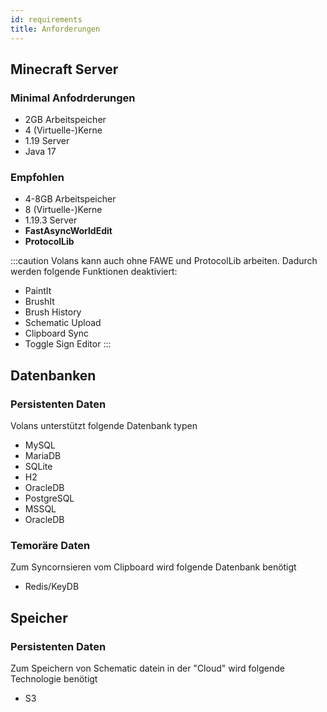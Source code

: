 ```yaml
---
id: requirements
title: Anforderungen
---
```



## Minecraft Server

### Minimal Anfodrderungen
- 2GB Arbeitspeicher
- 4 (Virtuelle-)Kerne
- 1.19 Server
- Java 17

### Empfohlen
- 4-8GB Arbeitspeicher
- 8 (Virtuelle-)Kerne
- 1.19.3 Server
- **FastAsyncWorldEdit**
- **ProtocolLib**

:::caution
Volans kann auch ohne FAWE und ProtocolLib arbeiten. Dadurch werden folgende Funktionen deaktiviert:
- PaintIt
- BrushIt
- Brush History
- Schematic Upload
- Clipboard Sync
- Toggle Sign Editor
:::

## Datenbanken

### Persistenten Daten
Volans unterstützt folgende Datenbank typen
- MySQL
- MariaDB
- SQLite
- H2
- OracleDB
- PostgreSQL
- MSSQL
- OracleDB

### Temoräre Daten
Zum Syncornsieren vom Clipboard wird folgende Datenbank benötigt
- Redis/KeyDB

## Speicher
### Persistenten Daten
Zum Speichern von Schematic datein in der "Cloud" wird folgende Technologie benötigt
- S3
